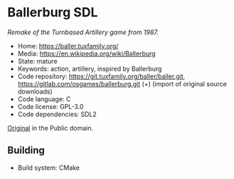 # Ballerburg SDL

_Remake of the Turnbased Artillery game from 1987._

- Home: https://baller.tuxfamily.org/
- Media: https://en.wikipedia.org/wiki/Ballerburg
- State: mature
- Keywords: action, artillery, inspired by Ballerburg
- Code repository: https://git.tuxfamily.org/baller/baller.git, https://gitlab.com/osgames/ballerburg.git (+) (import of original source downloads)
- Code language: C
- Code license: GPL-3.0
- Code dependencies: SDL2

[Original](http://www.eckhardkruse.net/atari_st/baller.html) in the Public domain.


## Building

- Build system: CMake

